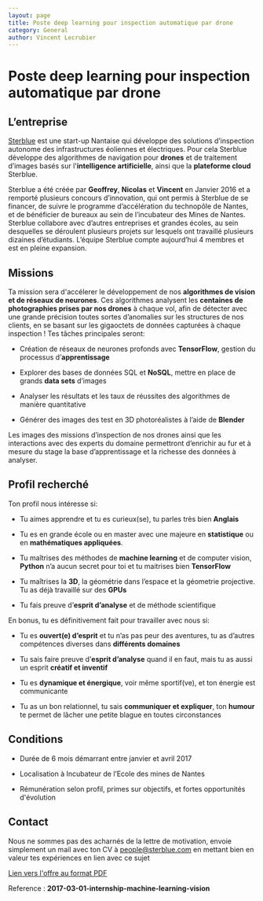 ```yaml
---
layout: page
title: Poste deep learning pour inspection automatique par drone
category: General
author: Vincent Lecrubier
---
```


Poste deep learning pour inspection automatique par drone
=========================================================

L’entreprise
------------

[Sterblue](http://www.sterblue.com) est une start-up Nantaise qui
développe des solutions d’inspection autonome des infrastructures
éoliennes et électriques. Pour cela Sterblue développe des algorithmes de navigation pour **drones** et de traitement d’images basés sur l'**intelligence artificielle**, ainsi que la **plateforme cloud** Sterblue.

Sterblue a été créée par **Geoffrey**, **Nicolas** et **Vincent** en
Janvier 2016 et a remporté plusieurs concours d’innovation, qui ont
permis à Sterblue de se financer, de suivre le programme d’accélération
du technopôle de Nantes, et de bénéficier de bureaux au sein de
l’incubateur des Mines de Nantes. Sterblue collabore avec d’autres
entreprises et grandes écoles, au sein desquelles se déroulent plusieurs
projets sur lesquels ont travaillé plusieurs dizaines d’étudiants. L’équipe
Sterblue compte aujourd’hui 4 membres et est en pleine expansion.

Missions
--------

Ta mission sera d'accélerer le développement de nos
**algorithmes de vision et de réseaux de neurones**. Ces algorithmes
analysent les **centaines de photographies prises par nos drones** à
chaque vol, afin de détecter avec une grande précision toutes sortes
d’anomalies sur les structures de nos clients, en se basant sur les
gigaoctets de données capturées à chaque inspection ! Tes tâches
principales seront:

-   Création de réseaux de neurones profonds avec **TensorFlow**,
    gestion du processus d’**apprentissage**

-   Explorer des bases de données SQL et **NoSQL**, mettre en place de
    grands **data sets** d’images

-   Analyser les résultats et les taux de réussites des algorithmes de
    manière quantitative

-   Générer des images des test en 3D photoréalistes à l’aide de
    **Blender**

Les images des missions d’inspection de nos drones ainsi que les
interactions avec des experts du domaine permettront d’enrichir au fur
et à mesure du stage la base d’apprentissage et la richesse des données
à analyser.

Profil recherché
----------------

Ton profil nous intéresse si:

-   Tu aimes apprendre et tu es curieux(se), tu parles très bien
    **Anglais**

-   Tu es en grande école ou en master avec une majeure en
    **statistique** ou en **mathématiques appliquées**.

-   Tu maîtrises des méthodes de **machine learning** et de computer
    vision, **Python** n’a aucun secret pour toi et tu maitrises bien
    **TensorFlow**

-   Tu maîtrises la **3D**, la géométrie dans l’espace et la
    géometrie projective. Tu as déjà travaillé sur des **GPUs**

-   Tu fais preuve d’**esprit d’analyse** et de méthode scientifique

En bonus, tu es définitivement fait pour travailler avec nous si:

-   Tu es **ouvert(e) d’esprit** et tu n’as pas peur des aventures, tu
    as d’autres compétences diverses dans **différents domaines**

-   Tu sais faire preuve d’**esprit d’analyse** quand il en faut, mais
    tu as aussi un esprit **créatif et inventif**

-   Tu es **dynamique et énergique**, voir même sportif(ve), et ton
    énergie est communicante

-   Tu as un bon relationnel, tu sais **communiquer et expliquer**, ton
    **humour** te permet de lâcher une petite blague en toutes
    circonstances

Conditions
----------

-   Durée de 6 mois démarrant entre janvier et avril 2017

-   Localisation à Incubateur de l’Ecole des mines de Nantes

-   Rémunération selon profil, primes sur objectifs, et fortes opportunités d'évolution

Contact
-------

Nous ne sommes pas des acharnés de la lettre de motivation, envoie
simplement un mail avec ton CV à <people@sterblue.com> en
mettant bien en valeur tes expériences en lien avec ce sujet

[Lien vers l'offre au format PDF](/jobs/pdf/2017-03-01-internship-machine-learning-vision.pdf)


Reference : **2017-03-01-internship-machine-learning-vision**
